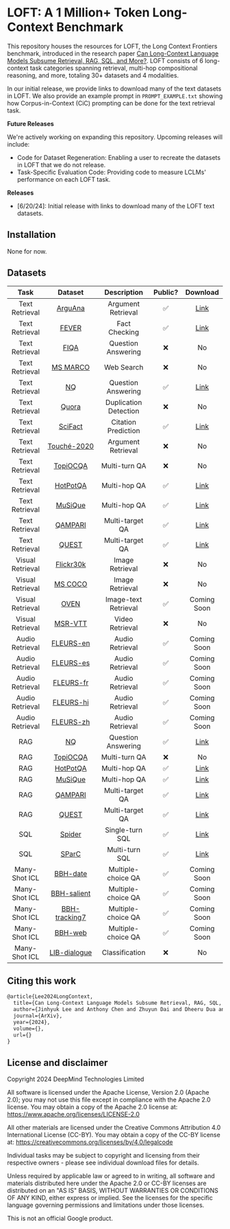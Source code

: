 # LOFT: A 1 Million+ Token Long-Context Benchmark

This repository houses the resources for LOFT, the Long Context Frontiers benchmark, introduced in the research paper [Can Long-Context Language Models Subsume Retrieval, RAG, SQL, and More?](https://arxiv.org/abs/2406.13121).
LOFT consists of 6 long-context task categories spanning retrieval, multi-hop compositional reasoning, and more, totaling 30+ datasets and 4 modalities.

In our initial release, we provide links to download many of the text datasets in LOFT.
We also provide an example prompt in `PROMPT_EXAMPLE.txt` showing how Corpus-in-Context (CiC) prompting can be done for the text retrieval task.

**Future Releases**

We're actively working on expanding this repository.
Upcoming releases will include:

* Code for Dataset Regeneration: Enabling a user to recreate the datasets in LOFT that we do not release.
* Task-Specific Evaluation Code: Providing code to measure LCLMs' performance on each LOFT task.

**Releases**

* [6/20/24]: Initial release with links to download many of the LOFT text datasets.

## Installation

None for now.

## Datasets

| Task | Dataset | Description | Public? | Download |
| :---: | :---: | :---: | :---: | :---: |
| Text Retrieval | [ArguAna](https://github.com/beir-cellar/beir) | Argument Retrieval | ✅ | [Link](https://storage.googleapis.com/loft-bench/retrieval/arguana.zip) |
| Text Retrieval | [FEVER](https://github.com/beir-cellar/beir) | Fact Checking | ✅ | [Link](https://storage.googleapis.com/loft-bench/retrieval/fever.zip) |
| Text Retrieval | [FIQA](https://github.com/beir-cellar/beir) | Question Answering | ❌ | No |
| Text Retrieval | [MS MARCO](https://github.com/beir-cellar/beir) | Web Search | ❌ | No | 
| Text Retrieval | [NQ](https://github.com/beir-cellar/beir) | Question Answering | ✅ | [Link](https://storage.googleapis.com/loft-bench/retrieval/nq.zip) | 
| Text Retrieval | [Quora](https://github.com/beir-cellar/beir) | Duplication Detection | ❌ | No | 
| Text Retrieval | [SciFact](https://github.com/beir-cellar/beir) | Citation Prediction | ✅ | [Link](https://storage.googleapis.com/loft-bench/retrieval/scifact.zip) | 
| Text Retrieval | [Touché-2020](https://github.com/beir-cellar/beir) | Argument Retrieval | ❌ | No | 
| Text Retrieval | [TopiOCQA](https://github.com/McGill-NLP/topiocqa) | Multi-turn QA | ❌ | No |
| Text Retrieval | [HotPotQA](https://github.com/beir-cellar/beir) | Multi-hop QA| ✅ | [Link](https://storage.googleapis.com/loft-bench/retrieval/hotpotqa.zip) |
| Text Retrieval | [MuSiQue](https://allenai.org/data/musique) | Multi-hop QA | ✅ | [Link](https://storage.googleapis.com/loft-bench/retrieval/musique.zip) |
| Text Retrieval | [QAMPARI](https://github.com/samsam3232/qampari) | Multi-target QA | ✅ | [Link](https://storage.googleapis.com/loft-bench/retrieval/qampari.zip) |
| Text Retrieval | [QUEST](https://github.com/google-research/language/tree/master/language/quest) | Multi-target QA | ✅ | [Link](https://storage.googleapis.com/loft-bench/retrieval/quest.zip) |
| Visual Retrieval | [Flickr30k](https://www.kaggle.com/datasets/hsankesara/flickr-image-dataset) | Image Retrieval | ❌ | No |
| Visual Retrieval | [MS COCO](https://cocodataset.org) | Image Retrieval | ❌ | No |
| Visual Retrieval | [OVEN](https://github.com/open-vision-language/oven) | Image-text Retrieval | ✅ | Coming Soon |
| Visual Retrieval | [MSR-VTT](https://cove.thecvf.com/datasets/839) | Video Retrieval | ❌ | No |
| Audio Retrieval | [FLEURS-en](https://huggingface.co/datasets/google/fleurs) | Audio Retrieval | ✅ | Coming Soon |
| Audio Retrieval | [FLEURS-es](https://huggingface.co/datasets/google/fleurs) | Audio Retrieval | ✅ | Coming Soon |
| Audio Retrieval | [FLEURS-fr](https://huggingface.co/datasets/google/fleurs) | Audio Retrieval | ✅ | Coming Soon |
| Audio Retrieval | [FLEURS-hi](https://huggingface.co/datasets/google/fleurs) | Audio Retrieval | ✅ | Coming Soon |
| Audio Retrieval | [FLEURS-zh](https://huggingface.co/datasets/google/fleurs) | Audio Retrieval | ✅ | Coming Soon |
| RAG | [NQ](https://github.com/beir-cellar/beir) | Question Answering | ✅ | [Link](https://storage.googleapis.com/loft-bench/rag/nq.zip) |
| RAG | [TopiOCQA](https://github.com/McGill-NLP/topiocqa) | Multi-turn QA | ❌ | No |
| RAG | [HotPotQA](https://github.com/beir-cellar/beir) | Multi-hop QA| ✅ | [Link](https://storage.googleapis.com/loft-bench/rag/hotpotqa.zip) |
| RAG | [MuSiQue](https://allenai.org/data/musique) | Multi-hop QA | ✅ | [Link](https://storage.googleapis.com/loft-bench/rag/musique.zip) |
| RAG | [QAMPARI](https://github.com/samsam3232/qampari) | Multi-target QA | ✅ | [Link](https://storage.googleapis.com/loft-bench/rag/qampari.zip) |
| RAG | [QUEST](https://github.com/google-research/language/tree/master/language/quest) | Multi-target QA | ✅ | [Link](https://storage.googleapis.com/loft-bench/rag/quest.zip) |
| SQL | [Spider](https://yale-lily.github.io/spider) | Single-turn SQL | ✅ | [Link](https://storage.googleapis.com/loft-bench/sql/spider.zip) |
| SQL | [SParC](https://yale-lily.github.io/sparc) | Multi-turn SQL | ✅ | [Link](https://storage.googleapis.com/loft-bench/sql/sparc.zip) |
| Many-Shot ICL | [BBH-date](https://github.com/suzgunmirac/BIG-Bench-Hard) | Multiple-choice QA | ✅ | Coming Soon |
| Many-Shot ICL | [BBH-salient](https://github.com/suzgunmirac/BIG-Bench-Hard) | Multiple-choice QA | ✅ | Coming Soon |
| Many-Shot ICL | [BBH-tracking7](https://github.com/suzgunmirac/BIG-Bench-Hard) | Multiple-choice QA | ✅ | Coming Soon |
| Many-Shot ICL | [BBH-web](https://github.com/suzgunmirac/BIG-Bench-Hard) | Multiple-choice QA | ✅ | Coming Soon |
| Many-Shot ICL | [LIB-dialogue](https://github.com/TIGER-AI-Lab/LongICLBench) | Classification | ❌ | No |

## Citing this work

```latex
@article{Lee2024LongContext,
  title={Can Long-Context Language Models Subsume Retrieval, RAG, SQL, and More?},
  author={Jinhyuk Lee and Anthony Chen and Zhuyun Dai and Dheeru Dua and Devendra Singh Sachan and Michael Boratko and Yi Luan and Sébastien M. R. Arnold and Vincent Perot and Siddharth Dalmia and Hexiang Hu and Xudong Lin and Panupong Pasupat and Aida Amini and Jeremy R. Cole and Sebastian Riedel and Iftekhar Naim and Ming-Wei Chang and Kelvin Guu},
  journal={ArXiv},
  year={2024},
  volume={},
  url={}
}
```

## License and disclaimer

Copyright 2024 DeepMind Technologies Limited

All software is licensed under the Apache License, Version 2.0 (Apache 2.0);
you may not use this file except in compliance with the Apache 2.0 license.
You may obtain a copy of the Apache 2.0 license at:
https://www.apache.org/licenses/LICENSE-2.0

All other materials are licensed under the Creative Commons Attribution 4.0
International License (CC-BY). You may obtain a copy of the CC-BY license at:
https://creativecommons.org/licenses/by/4.0/legalcode

Individual tasks may be subject to copyright and licensing from their respective owners - please see individual download files for details.

Unless required by applicable law or agreed to in writing, all software and
materials distributed here under the Apache 2.0 or CC-BY licenses are
distributed on an "AS IS" BASIS, WITHOUT WARRANTIES OR CONDITIONS OF ANY KIND,
either express or implied. See the licenses for the specific language governing
permissions and limitations under those licenses.

This is not an official Google product.

